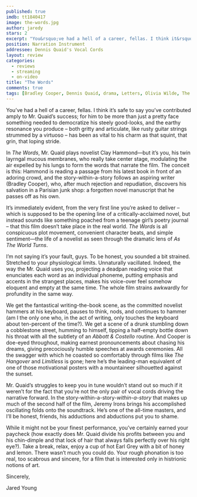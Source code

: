 ```yaml
---
published: true
imdb: tt1840417
image: the-words.jpg
author: jaredy 
stars: 2
excerpt: "You&rsquo;ve had a hell of a career, fellas. I think it&rsquo;s safe to say you&rsquo;ve contributed amply to Mr. Quaid&rsquo;s success;"
position: Narration Instrument
addressee: Dennis Quaid's Vocal Cords
layout: review
categories:
  - reviews
  - streaming
  - on-video
title: "The Words"
comments: true
tags: [Bradley Cooper, Dennis Quaid, drama, Letters, Olivia Wilde, The Words, writing]
---
```

<p>You&rsquo;ve had a hell of a career, fellas. I think it&rsquo;s safe to say you&rsquo;ve contributed amply to Mr. Quaid&rsquo;s success; for him to be more than just a pretty face something needed to democratize his steely good-looks, and the earthy resonance you produce &ndash; both gritty and articulate, like rusty guitar strings strummed by a virtuoso &ndash; has been as vital to his charm as that squint, that grin, that loping stride.</p>
<p>In <em>The Words</em>, Mr. Quaid plays novelist Clay Hammond&mdash;but it&rsquo;s you, his twin layrngal mucous membranes, who really take center stage, modulating the air expelled by his lungs to form the words that narrate the film. The conceit is this: Hammond is reading a passage from his latest book in front of an adoring crowd, and the story-within-a-story follows an aspiring writer (Bradley Cooper), who, after much rejection and repudiation, discovers his salvation in a Parisian junk shop: a forgotten novel manuscript that he passes off as his own.</p>
<p>It&rsquo;s immediately evident, from the very first line you&rsquo;re asked to deliver &ndash; which is supposed to be the opening line of a critically-acclaimed novel, but instead sounds like something poached from a teenage girl&rsquo;s poetry journal &ndash; that this film doesn&rsquo;t take place in the real world. <em>The Words</em> is all conspicuous plot movement, convenient character beats, and simple sentiment&mdash;the life of a novelist as seen through the dramatic lens of <em>As The World Turns</em>.</p>
<p>I&rsquo;m not saying it&rsquo;s your fault, guys. To be honest, you sounded a bit strained. Stretched to your physiological limits. Unnaturally vacillated. Indeed, the way the Mr. Quaid uses you, projecting a deadpan reading voice that enunciates each word as an individual phoneme, putting emphasis and accents in the strangest places, makes his voice-over feel somehow eloquent and empty at the same time. The whole film strains awkwardly for profundity in the same way.</p>
<p>We get the fantastical writing-the-book scene, as the committed novelist hammers at his keyboard, pauses to think, nods, and continues to hammer (am I the only one who, in the act of writing, only touches the keyboard about ten-percent of the time?). We get a scene of a drunk stumbling down a cobblestone street, humming to himself, tipping a half-empty bottle down his throat with all the subtlety of an <em>Abbott &amp; Costello</em> routine. And Cooper is doe-eyed throughout, making earnest pronouncements about chasing his dreams, giving precociously humble speeches at awards ceremonies. All the swagger with which he coasted so comfortably through films like <em>The Hangover</em> and <em>Limitless </em>is gone; here he&rsquo;s the leading-man equivalent of one of those motivational posters with a mountaineer silhouetted against the sunset.</p>
<p>Mr. Quaid&rsquo;s struggles to keep you in tune wouldn&rsquo;t stand out so much if it weren&rsquo;t for the fact that you&rsquo;re not the only pair of vocal cords driving the narrative forward. In the story-within-a-story-<em>within-a-story</em> that makes up much of the second half of the film, Jeremy Irons brings his accomplished oscillating folds onto the soundtrack. He&rsquo;s one of the all-time masters, and I&rsquo;ll be honest, friends, his adductions and abductions put you to shame.&nbsp;</p>
<p>While it might not be your finest performance, you&rsquo;ve certainly earned your paycheck (how exactly does Mr. Quaid divide his profits between you and his chin-dimple and that lock of hair that always falls perfectly over his right eye?). Take a break, relax, enjoy a cup of hot Earl Grey with a bit of honey and lemon. There wasn&rsquo;t much you could do. Your rough phonation is too real, too scabrous and sincere, for a film that is interested only in histrionic notions of art.&nbsp;</p>
<p>Sincerely,</p>
<p>Jared Young</p>
